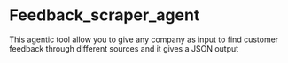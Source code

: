 # Feedback_scraper_agent
This agentic tool allow you to give any company as input to find customer feedback through different sources and it gives a JSON output
